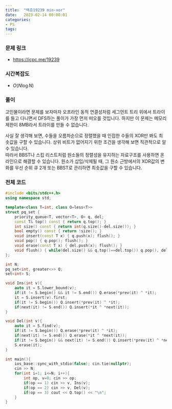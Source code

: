 ```yaml
---
title:  "백준19239 min-xor"
date:   2023-02-14 00:00:01
categories:
- PS
tags:
---
```


### 문제 링크
* https://icpc.me/19239

### 시간복잡도
* $O(N \log N)$

### 풀이
고인물이라면 문제를 보자마자 오프라인 동적 연결성처럼 세그먼트 트리 위에서 트라이를 들고 다니면서 DFS하는 풀이가 가장 먼저 떠오를 것입니다. 하지만 이 문제는 메모리 제한이 8MB라서 트라이를 만들 수 없습니다.

사실 잘 생각해 보면, 수들을 오름차순으로 정렬했을 때 인접한 수들의 XOR만 봐도 최솟값을 구할 수 있습니다. 상위 비트가 없어지기 위한 조건을 생각해 보면 직관적으로 알 수 있습니다.<br>
따라서 BBST나 스킵 리스트처럼 원소들의 정렬성을 유지하는 자료구조를 사용하면 온라인으로 해결할 수 있습니다. 원소가 삽입/삭제될 때, 그 원소 근방에서의 XOR값의 변화를 우선 순위 큐 2개 또는 BBST로 관리하면 최솟값을 구할 수 있습니다.

### 전체 코드
```cpp
#include <bits/stdc++.h>
using namespace std;

template<class T=int, class O=less<T>>
struct pq_set {
    priority_queue<T, vector<T>, O> q, del;
    const T& top() const { return q.top(); }
    int size() const { return int(q.size()-del.size()); }
    bool empty() const { return !size(); }
    void insert(const T x) { q.push(x); flush(); }
    void pop() { q.pop(); flush(); }
    void erase(const T x) { del.push(x); flush(); }
    void flush() { while(del.size() && q.top()==del.top()) q.pop(), del.pop(); }
};

int N;
pq_set<int, greater<>> Q;
set<int> S;

void Ins(int v){
    auto it = S.lower_bound(v);
    if(it != S.begin() && it != S.end()) Q.erase(*prev(it) ^ *it);
    it = S.insert(v).first;
    if(it != S.begin()) Q.insert(*prev(it) ^ *it);
    if(next(it) != S.end()) Q.insert(*it ^ *next(it));
}

void Del(int v){
    auto it = S.find(v);
    if(it != S.begin()) Q.erase(*prev(it) ^ *it);
    if(next(it) != S.end()) Q.erase(*it ^ *next(it));
    if(it != S.begin() && next(it) != S.end()) Q.insert(*prev(it) ^ *next(it));
    S.erase(it);
}

int main(){
    ios_base::sync_with_stdio(false); cin.tie(nullptr);
    cin >> N;
    for(int i=1; i<=N; i++){
        int op, v=0; cin >> op;
        if(op == 1) cin >> v, Ins(v);
        if(op == 2) cin >> v, Del(v);
        if(op == 3) cout << Q.top() << "\n";
    }
}
```
